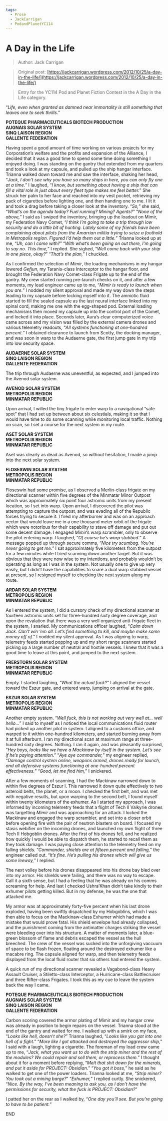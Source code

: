 ```yaml
---
tags:
  - Prose
  - JackCarrigan
  - PodandPlanetYC114
---
```


# A Day in the Life

> Author: Jack Carrigan

> Original post: [https://jackcarrigan.wordpress.com/2012/10/25/a-day-in-the-life/](https://jackcarrigan.wordpress.com/2012/10/25/a-day-in-the-life/)

> Entry for the YC114 Pod and Planet Fiction Contest in the A Day in the Life category.


“*Life, even when granted as damned near immortality is still something that leaves one to seek thrills.*”

**POTEQUE PHARMACEUTICALS BIOTECH PRODUCTION<br>AUGNAIS SOLAR SYSTEM<br>SINQ LAISON REGION<br>GALLENTE FEDERATION**

Having spent a good amount of time working on various projects for my Corporation’s welfare and the profits and expansion of the Alliance, I decided that it was a good time to spend some time doing something I enjoyed doing.  I was standing on the gantry that extended from my quarters and took a look at my capsule, and pulled up the ship hangar interface.  Trianna walked down toward me and saw the interface, shaking her head, “*Jack, I don’t see why you have so many ships in here, you can only fly one at a time.*”  I laughed, “*I know, but something about having a ship that can fill a vital role in just about every fleet type makes me feel better.*”  She struck her palm to her face and reached into my vest pocket, retrieving my pack of cigarettes before lighting one, and then handing one to me.  I lit it and took a drag before taking a closer look at the inventory.  “*So,*” she said, “*What’s on the agenda today?  Fuel running?  Mining?  Agents?*”  “*None of the above,*” I said as I swiped the inventory, bringing up the loadout on Mimir, my Federation Navy Comet, “*I think I’m going to take a trip through low security and do a little bit of hunting.  Lately some of my friends have been complaining about pilots from the Amarrian militia trying to seize a foothold in Metropolis region.  Figured I’d help them out a little.*”  Trianna looked up at me, “*Uh, can I come with?*”  “*With what’s been going on out there, I’m going to say no.  This time,*” I replied.  She sighed, “*Well come back with your ship in one piece, okay?*”  “*That’s the plan,*” I chuckled.

As I confirmed the selection of *Mimir*, the loading mechanisms in my hangar lowered *Gefjun*, my Taranis-class Interceptor to the hangar floor, and brought the Federation Navy Comet-class Frigate up to the end of the gantry.  My crew started running pre-launch checks on it, and after a few moments, my lead engineer came up to me, “*Mimir is ready to launch when you are.*”  I nodded my silent approval and made my way down the steps leading to my capsule before locking myself into it.  The amniotic fluid started to fill the sealed capsule as the last neural interface linked into my spinal cord, making me one with the egg-shaped pod.  External loading mechanisms then moved my capsule up into the control port of the Comet, and locked it into place.  Seconds later, Aura’s clear computerized voice came across and my vision was filled by the external camera drones and various telemetry readouts, “*All systems functioning at one-hundred percent.*”  I obtained clearance to launch from Scotty, the docking manager, and was soon in warp to the Audaerne gate, the first jump gate in my trip into low security space.

**AUDAERNE SOLAR SYSTEM<br>SINQ LAISON REGION<br>GALLENTE FEDERATION**

The trip through Audaerne was uneventful, as expected, and I jumped into the Avenod solar system.

**AVENOD SOLAR SYSTEM<br>METROPOLIS REGION<br>MINMATAR REPUBLIC**

Upon arrival, I willed the tiny frigate to enter warp to a navigational “safe spot” that I had set up between about six celestials, making it so that I would have time to do some scanning while monitoring local traffic.  Nothing on scan, so I set a course for the next system in my route.

**ASET SOLAR SYSTEM<br>METROPOLIS REGION<br>MINMATAR REPUBLIC**

Aset was clearly as dead as Avenod, so without hesitation, I made a jump into the next solar system.

**FLOSESWIN SOLAR SYSTEM<br>METROPOLIS REGION<br>MINMATAR REPUBLIC**

Floseswin had some promise, as I observed a Merlin-class frigate on my directional scanner within five degrees of the Minmatar Minor Outpost which was approximately six point four astromic units from my present location, so I set into warp.  Upon arrival, I discovered the pilot was attempting to capture the outpost, and was evading all of the Republic forces trying to secure it.  I fired my afterburner and was on an approach vector that would leave me in a one thousand meter orbit of the frigate which were notorious for their capability to stave off damage and put out some decent damage.  I engaged *Mimir*’s warp scrambler, only to observe the pilot entering warp.  I laughed, “*Of course he’s warp stabbed.*”  A message popped up through secure comms, “*Nice try scumbag.  You’re never going to get me.*”  I sat approximately five kilometers from the outpost for a few minutes while I tried scanning down another target.  But it was obvious that they were now wise to my intentions, and probably wouldn’t be operating as long as I was in the system.  Not usually one to give up very easily, but I didn’t have the capabilities to snare a dual warp stabbed vessel at present, so I resigned myself to checking the next system along my route.

**ARDAR SOLAR SYSTEM<br>METROPOLIS REGION<br>MINMATAR REPUBLIC**

As I entered the system, I did a cursory check of my directional scanner at fourteen astromic units set for three-hundred sixty degree coverage, and upon the revalation that there was a very well organized anti-frigate fleet in the system, I snarled.  My communications officer laughed, “*Calm down Jack.  Can’t win ’em all.  Let’s find something to kill, and maybe make some money off of.*”  I nodded my silent approval.  As I was aligning to warp, telemetry feeds started popping up and my short range scanners started picking up a large number of neutral and hostile vessels.  I knew that it was a good time to leave at this point, and jumped to the next system.

**FRERSTORN SOLAR SYSTEM<br>METROPOLIS REGION<br>MINMATAR REPUBLIC**

Empty.  I started laughing, “*What the actual fuck?*”  I aligned the vessel toward the Eszur gate, and entered warp, jumping on arrival at the gate.

**ESZUR SOLAR SYSTEM<br>METROPOLIS REGION<br>MINMATAR REPUBLIC**

Another empty system.  “*Well fuck, this is not working out very well at…  well hello…*” I said to myself as I noticed the local communications fluid router had picked up another pilot in system.  I aligned to a customs office, and warped to it within one-hundred kilometers, and started burning away from it at full afterburn.  I ran my directional scan at maximum range at three-hundred sixty degrees.  Nothing.  I ran it again, and was pleasantly surprised, “*Hey boys, looks like we have a Mackinaw by itself in the system.  Let’s see if he’s paying attention.*”  “*Aye aye commander,*” my engineer replied, “*Damage control system online, weapons armed, drones ready for launch, and all defensive systems functioning at one-hundred percent effectiveness.*”  “*Good, let me find him,*” I snickered.

After a few moments of scanning, I had the Mackinaw narrowed down to within five degrees of Eszur I.  This narrowed it down quite effectively to two asteroid belts, the planet, or a moon.  I checked the first belt, and was met with negative results, but upon warping to the second belt, I found myself within twenty kilometers of the exhumer.  As I started my approach, I was informed by incoming telemetry feeds that a flight of Tech II Valkyrie drones was targetting *Mimir* and was approaching for an attack.  I locked the Mackinaw and engaged the warp scrambler, and set into a closer orbit before opening fire with the pair of neutron blasters on board.  I focused my stasis webifier on the incoming drones, and launched my own flight of three Tech II Hobgoblin drones.  After the first of his drones fell, and he realized how quickly I would be able to dispatch them, he started to recall them as they took damage.  I was paying close attention to the telemetry feed on my falling shields.  “*Commander, shields are at fifteen percent and falling,*”  the engineer called out.  “*It’s fine.  He’s pulling his drones which will give us some leeway,*” I replied.

The next volley before his drones disappeared into his drone bay bled over into my armor.  His shields were failing, and there was no way to escape.  Call it a sixth sense, but I had a feeling that he was already on his comms screaming for help.  And last I checked Ushra’Khan didn’t take kindly to their exhumer pilots getting killed.  But in my defense, he was the one that attacked me.

My armor was at approximately forty-five percent when his last drone exploded, having been swiftly dispatched by my Hobgoblins, which I was then able to focus on the Mackinaw-class Exhumer which had made a mistake that would prove fatal.  His shield envelope had already collapsed, and the punishment coming from the antimatter charges striking the vessel were bleeding over into his structure.  A matter of moments later, a blue-green blossom of flame and debris escaped the vessel as the hull breeched.  The crew of the vessel was sucked into the unforgiving vaccuum of space to be flash frozen, floating around the destroyed exhumer like a macabre ring.  The capsule aligned for warp, and then telemetry feeds displayed from the local fluid router that six others had entered the system.

A quick run of my directional scanner revealed a Vagabond-class Heavy Assault Cruiser, a Stiletto-class Interceptor, a Hurricane-class Battlecruiser and three Rifter-class Frigates.  I took this as my cue to leave the system back the way I came.

**POTEQUE PHARMACEUTICALS BIOTECH PRODUCTION<br>AUGNAIS SOLAR SYSTEM<br>SINQ LAISON REGION<br>GALLENTE FEDERATION**

Carbon scoring covered the armor plating of Mimir and my hangar crew was already in position to begin repairs on the vessel.  Trianna stood at the end of the gantry and waited for me.  I walked up with a smirk on my face, “*Looks like hell, doesn’t she?*”  Trianna laughed, “*Looks like you got into one hell of a fight.*”  “*More like I got attacked and destroyed the aggressor ship,*” I said with a laugh, lighting a cigarette.  The foreman of my load crew came up to me, “*Jack, what you want us to do with the strip miner and the rest of the modules?  We could repair and sell them, or reprocess them.*”  I thought about it for a moment before replying, “*Melt that shit down for the minerals, and put it aside for PROJECT: Obsidian.*”  “*You got it boss,*”  he said as he walked to get one of the power loaders.  Trianna looked at me, “*Strip miner?  You took out a mining barge?*”  “*Exhumer,*” I replied curtly.  She snickered, “*Nice.  By the way, I’ve been meaning to ask you, as I don’t have the permissions for security, what the fuck is PROJECT: Obsidian?*”

I patted her on the rear as I walked by, “*One day you’ll see.  But you’re going to have to be patient.*”

END